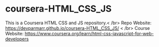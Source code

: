# coursera-HTML_CSS_JS
This is a Coursera HTML CSS and JS repository.< /br>
Repo Website: https://devparmarr.github.io/coursera-HTML_CSS_JS/ < /br>
Course Website: https://www.coursera.org/learn/html-css-javascript-for-web-developers
